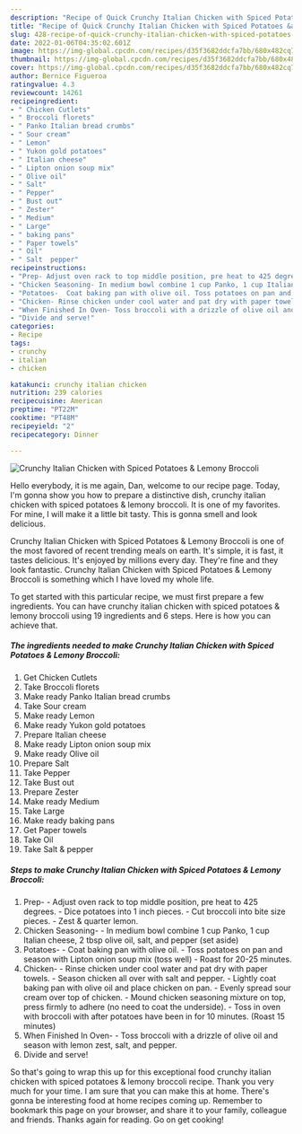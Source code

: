 ```yaml
---
description: "Recipe of Quick Crunchy Italian Chicken with Spiced Potatoes &amp;amp; Lemony Broccoli"
title: "Recipe of Quick Crunchy Italian Chicken with Spiced Potatoes &amp;amp; Lemony Broccoli"
slug: 428-recipe-of-quick-crunchy-italian-chicken-with-spiced-potatoes-and-amp-lemony-broccoli
date: 2022-01-06T04:35:02.601Z
image: https://img-global.cpcdn.com/recipes/d35f3682ddcfa7bb/680x482cq70/crunchy-italian-chicken-with-spiced-potatoes-lemony-broccoli-recipe-main-photo.jpg
thumbnail: https://img-global.cpcdn.com/recipes/d35f3682ddcfa7bb/680x482cq70/crunchy-italian-chicken-with-spiced-potatoes-lemony-broccoli-recipe-main-photo.jpg
cover: https://img-global.cpcdn.com/recipes/d35f3682ddcfa7bb/680x482cq70/crunchy-italian-chicken-with-spiced-potatoes-lemony-broccoli-recipe-main-photo.jpg
author: Bernice Figueroa
ratingvalue: 4.3
reviewcount: 14261
recipeingredient:
- " Chicken Cutlets"
- " Broccoli florets"
- " Panko Italian bread crumbs"
- " Sour cream"
- " Lemon"
- " Yukon gold potatoes"
- " Italian cheese"
- " Lipton onion soup mix"
- " Olive oil"
- " Salt"
- " Pepper"
- " Bust out"
- " Zester"
- " Medium"
- " Large"
- " baking pans"
- " Paper towels"
- " Oil"
- " Salt  pepper"
recipeinstructions:
- "Prep- Adjust oven rack to top middle position, pre heat to 425 degrees. Dice potatoes into 1 inch pieces. Cut broccoli into bite size pieces. Zest &amp; quarter lemon."
- "Chicken Seasoning- In medium bowl combine 1 cup Panko, 1 cup Italian cheese, 2 tbsp olive oil, salt, and pepper (set aside)"
- "Potatoes-  Coat baking pan with olive oil. Toss potatoes on pan and season with Lipton onion soup mix (toss well) Roast for 20-25 minutes."
- "Chicken- Rinse chicken under cool water and pat dry with paper towels. Season chicken all over with salt and pepper.  Lightly coat baking pan with olive oil and place chicken on pan. Evenly spread sour cream over top of chicken. Mound chicken seasoning mixture on top, press firmly to adhere (no need to coat the underside). Toss in oven with broccoli with after potatoes have been in for 10 minutes. (Roast 15 minutes)"
- "When Finished In Oven- Toss broccoli with a drizzle of olive oil and season with lemon zest, salt, and pepper."
- "Divide and serve!"
categories:
- Recipe
tags:
- crunchy
- italian
- chicken

katakunci: crunchy italian chicken 
nutrition: 239 calories
recipecuisine: American
preptime: "PT22M"
cooktime: "PT48M"
recipeyield: "2"
recipecategory: Dinner

---
```



![Crunchy Italian Chicken with Spiced Potatoes &amp; Lemony Broccoli](https://img-global.cpcdn.com/recipes/d35f3682ddcfa7bb/680x482cq70/crunchy-italian-chicken-with-spiced-potatoes-lemony-broccoli-recipe-main-photo.jpg)

Hello everybody, it is me again, Dan, welcome to our recipe page. Today, I'm gonna show you how to prepare a distinctive dish, crunchy italian chicken with spiced potatoes &amp; lemony broccoli. It is one of my favorites. For mine, I will make it a little bit tasty. This is gonna smell and look delicious.

Crunchy Italian Chicken with Spiced Potatoes &amp; Lemony Broccoli is one of the most favored of recent trending meals on earth. It's simple, it is fast, it tastes delicious. It's enjoyed by millions every day. They're fine and they look fantastic. Crunchy Italian Chicken with Spiced Potatoes &amp; Lemony Broccoli is something which I have loved my whole life.




To get started with this particular recipe, we must first prepare a few ingredients. You can have crunchy italian chicken with spiced potatoes &amp; lemony broccoli using 19 ingredients and 6 steps. Here is how you can achieve that.

<!--inarticleads1-->

##### The ingredients needed to make Crunchy Italian Chicken with Spiced Potatoes &amp; Lemony Broccoli:

1. Get  Chicken Cutlets
1. Take  Broccoli florets
1. Make ready  Panko Italian bread crumbs
1. Take  Sour cream
1. Make ready  Lemon
1. Make ready  Yukon gold potatoes
1. Prepare  Italian cheese
1. Make ready  Lipton onion soup mix
1. Make ready  Olive oil
1. Prepare  Salt
1. Take  Pepper
1. Take  Bust out
1. Prepare  Zester
1. Make ready  Medium
1. Take  Large
1. Make ready  baking pans
1. Get  Paper towels
1. Take  Oil
1. Take  Salt &amp; pepper




<!--inarticleads2-->

##### Steps to make Crunchy Italian Chicken with Spiced Potatoes &amp; Lemony Broccoli:

1. Prep- - Adjust oven rack to top middle position, pre heat to 425 degrees. - Dice potatoes into 1 inch pieces. - Cut broccoli into bite size pieces. - Zest &amp; quarter lemon.
1. Chicken Seasoning- - In medium bowl combine 1 cup Panko, 1 cup Italian cheese, 2 tbsp olive oil, salt, and pepper (set aside)
1. Potatoes-  - Coat baking pan with olive oil. - Toss potatoes on pan and season with Lipton onion soup mix (toss well) - Roast for 20-25 minutes.
1. Chicken- - Rinse chicken under cool water and pat dry with paper towels. - Season chicken all over with salt and pepper.  - Lightly coat baking pan with olive oil and place chicken on pan. - Evenly spread sour cream over top of chicken. - Mound chicken seasoning mixture on top, press firmly to adhere (no need to coat the underside). - Toss in oven with broccoli with after potatoes have been in for 10 minutes. (Roast 15 minutes)
1. When Finished In Oven- - Toss broccoli with a drizzle of olive oil and season with lemon zest, salt, and pepper.
1. Divide and serve!




So that's going to wrap this up for this exceptional food crunchy italian chicken with spiced potatoes &amp; lemony broccoli recipe. Thank you very much for your time. I am sure that you can make this at home. There's gonna be interesting food at home recipes coming up. Remember to bookmark this page on your browser, and share it to your family, colleague and friends. Thanks again for reading. Go on get cooking!

